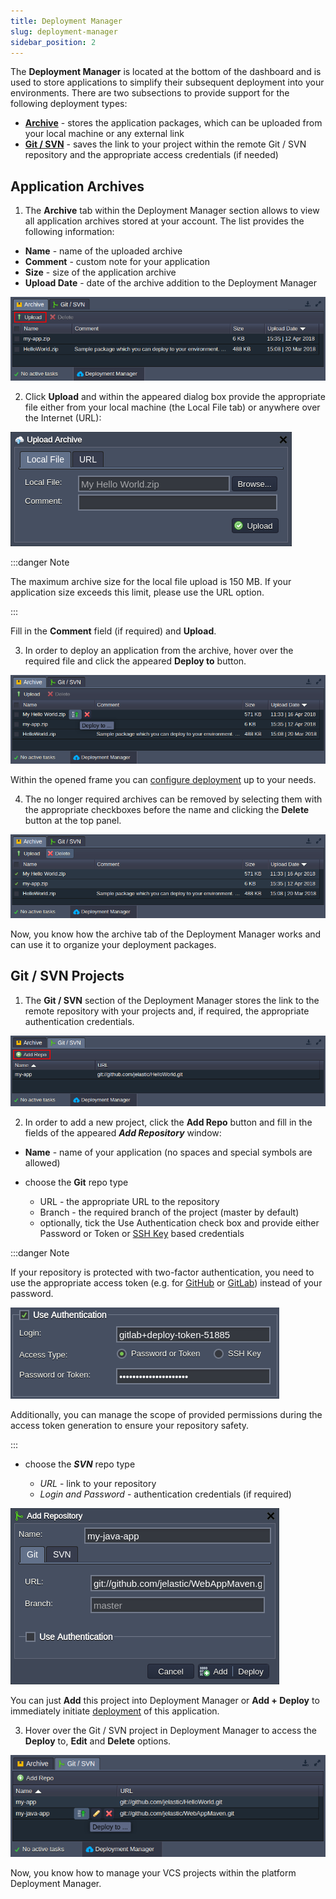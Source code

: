 ```yaml
---
title: Deployment Manager
slug: deployment-manager
sidebar_position: 2
---
```


The **Deployment Manager** is located at the bottom of the dashboard and is used to store applications to simplify their subsequent deployment into your environments. There are two subsections to provide support for the following deployment types:

- **[Archive](/deployment/deployment-manager#application-archives)** - stores the application packages, which can be uploaded from your local machine or any external link
- **[Git / SVN](/deployment/deployment-manager#git--svn-projects)** - saves the link to your project within the remote Git / SVN repository and the appropriate access credentials (if needed)

## Application Archives

1. The **Archive** tab within the Deployment Manager section allows to view all application archives stored at your account. The list provides the following information:

- **Name** - name of the uploaded archive
- **Comment** - custom note for your application
- **Size** - size of the application archive
- **Upload Date** - date of the archive addition to the Deployment Manager

<div style={{
    display:'flex',
    justifyContent: 'center',
    margin: '0 0 1rem 0'
}}>

![Locale Dropdown](./img/DeploymentManager/01-archive-deployment-manager.png)

</div>

2. Click **Upload** and within the appeared dialog box provide the appropriate file either from your local machine (the Local File tab) or anywhere over the Internet (URL):

<div style={{
    display:'flex',
    justifyContent: 'center',
    margin: '0 0 1rem 0'
}}>

![Locale Dropdown](./img/DeploymentManager/02-upload-archive-to-deployment-manager.png)

</div>

:::danger Note

The maximum archive size for the local file upload is 150 MB. If your application size exceeds this limit, please use the URL option.

:::

Fill in the **Comment** field (if required) and **Upload**.

3. In order to deploy an application from the archive, hover over the required file and click the appeared **Deploy to** button.

<div style={{
    display:'flex',
    justifyContent: 'center',
    margin: '0 0 1rem 0'
}}>

![Locale Dropdown](./img/DeploymentManager/03-deploy-archive-from-deployment-manager.png)

</div>

Within the opened frame you can [configure deployment](/deployment/deployment-guide) up to your needs.

4. The no longer required archives can be removed by selecting them with the appropriate checkboxes before the name and clicking the **Delete** button at the top panel.

<div style={{
    display:'flex',
    justifyContent: 'center',
    margin: '0 0 1rem 0'
}}>

![Locale Dropdown](./img/DeploymentManager/04-deployment-manager-delete-archives.png)

</div>

Now, you know how the archive tab of the Deployment Manager works and can use it to organize your deployment packages.

## Git / SVN Projects

1. The **Git / SVN** section of the Deployment Manager stores the link to the remote repository with your projects and, if required, the appropriate authentication credentials.

<div style={{
    display:'flex',
    justifyContent: 'center',
    margin: '0 0 1rem 0'
}}>

![Locale Dropdown](./img/DeploymentManager/05-git-svn-deployment-manager.png)

</div>

2. In order to add a new project, click the **Add Repo** button and fill in the fields of the appeared **_Add Repository_** window:

- **Name** - name of your application (no spaces and special symbols are allowed)
- choose the **Git** repo type

  - URL - the appropriate URL to the repository
  - Branch - the required branch of the project (master by default)
  - optionally, tick the Use Authentication check box and provide either Password or Token or [SSH Key](https://cloudmydc.com/) based credentials

:::danger Note

If your repository is protected with two-factor authentication, you need to use the appropriate access token (e.g. for [GitHub](https://docs.github.com/en/authentication/keeping-your-account-and-data-secure/managing-your-personal-access-tokens) or [GitLab](https://docs.gitlab.com/ee/user/project/deploy_tokens/)) instead of your password.

<div style={{
    display:'flex',
    justifyContent: 'center',
    margin: '0 0 1rem 0'
}}>

![Locale Dropdown](./img/DeploymentManager/05.1-deployment-authentication-with-git-access-token.png)

</div>

Additionally, you can manage the scope of provided permissions during the access token generation to ensure your repository safety.

:::

- choose the **_SVN_** repo type

  - _URL_ - link to your repository
  - _Login and Password_ - authentication credentials (if required)

<div style={{
    display:'flex',
    justifyContent: 'center',
    margin: '0 0 1rem 0'
}}>

![Locale Dropdown](./img/DeploymentManager/06-add-vcs-repository-to-deployment-manager.png)

</div>

You can just **Add** this project into Deployment Manager or **Add + Deploy** to immediately initiate [deployment](/deployment/deployment-guide) of this application.

3. Hover over the Git / SVN project in Deployment Manager to access the **Deploy** to, **Edit** and **Delete** options.

<div style={{
    display:'flex',
    justifyContent: 'center',
    margin: '0 0 1rem 0'
}}>

![Locale Dropdown](./img/DeploymentManager/07-manage-vcs-repositories-in-deployment-manager.png)

</div>

Now, you know how to manage your VCS projects within the platform Deployment Manager.
